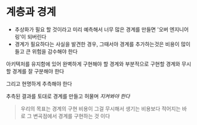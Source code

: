 # 계층과 경계

* 추상화가 필요 할 것이라고 미리 예측해서 너무 많은 경계를 만들면 '오버 엔지니어링'이 되버린다
* 경계가 필요하다는 사실을 발견한 경우, 그때서야 경계를 추가하는것은 비용이 많이 들고 큰 위험을 감수해야 한다

아키텍처를 유지함에 있어 완벽하게 구현해야 할 경계와 부분적으로 구현할 경계와 무시할 경계를 잘 구분해야 한다

그리고 현명하게 추측해야 한다

추측된 결과를 토대로 경계를 만들고 허물며 *지켜봐야 한다*

> 우리의 목표는 경계의 구현 비용이 그걸 무시해서 생기는 비용보다 적어지는 바로 그 변곡점에서 경계를 구현하는 것 이다
